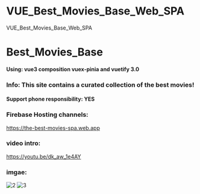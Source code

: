 # VUE_Best_Movies_Base_Web_SPA
VUE_Best_Movies_Base_Web_SPA

# Best_Movies_Base
#### Using: vue3 composition vuex-pinia and vuetify 3.0
### Info: This site contains a curated collection of the best movies!
#### Support phone responsibility: YES
### Firebase Hosting channels:
https://the-best-movies-spa.web.app
### video intro:
https://youtu.be/dk_aw_1e4AY
### imgae:
![2](https://github.com/user-attachments/assets/aabbe5c6-89db-4775-897f-78546641d9fc)
![3](https://github.com/user-attachments/assets/9404c415-03ac-46f3-b41c-52cbcd8eaa4b)


